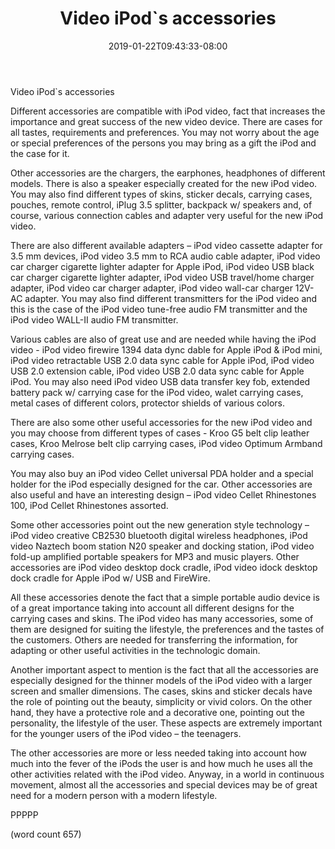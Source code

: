 ﻿---
title: "Video iPod`s accessories"
date: 2019-01-22T09:43:33-08:00
description: "Ipod-Video Tips for Web Success"
featured_image: "/images/Ipod-Video.jpg"
tags: ["Ipod Video"]
---

Video iPod`s accessories
      
      
Different accessories are compatible with iPod video, fact that increases the importance and great success of the new video device. There are cases for all tastes, requirements and preferences. You may not worry about the age or special preferences of the persons you may bring as a gift the iPod and the case for it. 
      
Other accessories are the chargers, the earphones, headphones of different models. There is also a speaker especially created for the new iPod video. You may also find different types of skins, sticker decals, carrying cases, pouches, remote control, iPlug 3.5 splitter, backpack w/ speakers and, of course, various connection cables and adapter very useful for the new iPod video. 
     
There are also different available adapters – iPod video cassette adapter for 3.5 mm devices, iPod video 3.5 mm to RCA audio cable adapter, iPod video car charger cigarette lighter adapter for Apple iPod, iPod video USB black car charger cigarette lighter adapter, iPod video USB travel/home charger adapter, iPod video car charger adapter, iPod video wall-car charger 12V-AC adapter. You may also find different transmitters for the iPod video and this is the case of the iPod video tune-free audio FM transmitter and the iPod video WALL-II audio FM transmitter. 
      
Various cables are also of great use and are needed while having the iPod video - iPod video firewire 1394 data dync dable for Apple iPod & iPod mini, iPod video retractable USB 2.0 data sync cable for Apple iPod, iPod video USB 2.0 extension cable, iPod video USB 2.0 data sync cable for Apple iPod. You may also need iPod video USB data transfer key fob, extended battery pack w/ carrying case for the iPod video, walet carrying cases, metal cases of different colors, protector shields of various colors. 
      
There are also some other useful accessories for the new iPod video and you may choose from  different types of cases - Kroo G5 belt clip leather cases, Kroo Melrose belt clip carrying cases, iPod video Optimum Armband carrying cases. 
      
You may also buy an iPod video Cellet universal PDA holder and a special holder for the iPod especially designed for the car. Other accessories are also useful and have an interesting design – iPod video Cellet Rhinestones 100, iPod Cellet Rhinestones assorted.
      
Some other accessories point out the new generation style technology – iPod video creative CB2530 bluetooth digital wireless headphones, iPod video Naztech boom station N20 speaker and docking station, iPod video fold-up amplified portable speakers for MP3 and music players. Other accessories are iPod video desktop dock cradle, iPod video idock desktop dock cradle for Apple iPod w/ USB and FireWire. 
      
All these accessories denote the fact that a simple portable audio device is of a great importance taking into account all different designs for the carrying cases and skins. The iPod video has many accessories, some of them are designed for suiting the lifestyle, the preferences and the tastes of the customers. Others are needed for transferring the information, for adapting or other useful activities in the technologic domain. 
      
Another important aspect to mention is the fact that all the accessories are especially designed for the thinner models of the iPod video with a larger screen and smaller dimensions. The cases, skins and sticker decals have the role of pointing out the beauty, simplicity or vivid colors. On the other hand, they have a protective role and a decorative one, pointing out the personality, the lifestyle of the user. These aspects are extremely important for the younger users of the iPod video – the teenagers. 
      
The other accessories are more or less needed taking into account how much into the fever of the iPods the user is and how much he uses all the other activities related with the iPod video. Anyway, in a world in continuous movement, almost all the accessories and special devices may be of great need for a modern person with a modern lifestyle. 
      
PPPPP

(word count 657)


